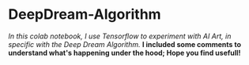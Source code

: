 # DeepDream-Algorithm

*In this colab notebook, I use Tensorflow to experiment with AI Art, in specific with the Deep Dream Algorithm.* 
**I included some comments to understand what's happening under the hood; Hope you find usefull!** 

